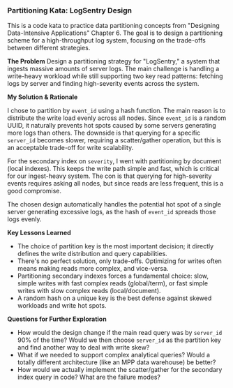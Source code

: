 ### Partitioning Kata: LogSentry Design

This is a code kata to practice data partitioning concepts from "Designing Data-Intensive Applications" Chapter 6. The goal is to design a partitioning scheme for a high-throughput log system, focusing on the trade-offs between different strategies.

**The Problem**
Design a partitioning strategy for "LogSentry," a system that ingests massive amounts of server logs. The main challenge is handling a write-heavy workload while still supporting two key read patterns: fetching logs by server and finding high-severity events across the system.

**My Solution & Rationale**

I chose to partition by `event_id` using a hash function. The main reason is to distribute the write load evenly across all nodes. Since `event_id` is a random UUID, it naturally prevents hot spots caused by some servers generating more logs than others. The downside is that querying for a specific `server_id` becomes slower, requiring a scatter/gather operation, but this is an acceptable trade-off for write scalability.

For the secondary index on `severity`, I went with partitioning by document (local indexes). This keeps the write path simple and fast, which is critical for our ingest-heavy system. The con is that querying for high-severity events requires asking all nodes, but since reads are less frequent, this is a good compromise.

The chosen design automatically handles the potential hot spot of a single server generating excessive logs, as the hash of `event_id` spreads those logs evenly.

**Key Lessons Learned**

- The choice of partition key is the most important decision; it directly defines the write distribution and query capabilities.
- There's no perfect solution, only trade-offs. Optimizing for writes often means making reads more complex, and vice-versa.
- Partitioning secondary indexes forces a fundamental choice: slow, simple writes with fast complex reads (global/term), or fast simple writes with slow complex reads (local/document).
- A random hash on a unique key is the best defense against skewed workloads and write hot spots.

**Questions for Further Exploration**

- How would the design change if the main read query was by `server_id` 90% of the time? Would we then choose `server_id` as the partition key and find another way to deal with write skew?
- What if we needed to support complex analytical queries? Would a totally different architecture (like an MPP data warehouse) be better?
- How would we actually implement the scatter/gather for the secondary index query in code? What are the failure modes?
